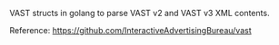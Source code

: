 VAST structs in golang to parse VAST v2 and VAST v3 XML contents.

Reference: https://github.com/InteractiveAdvertisingBureau/vast
